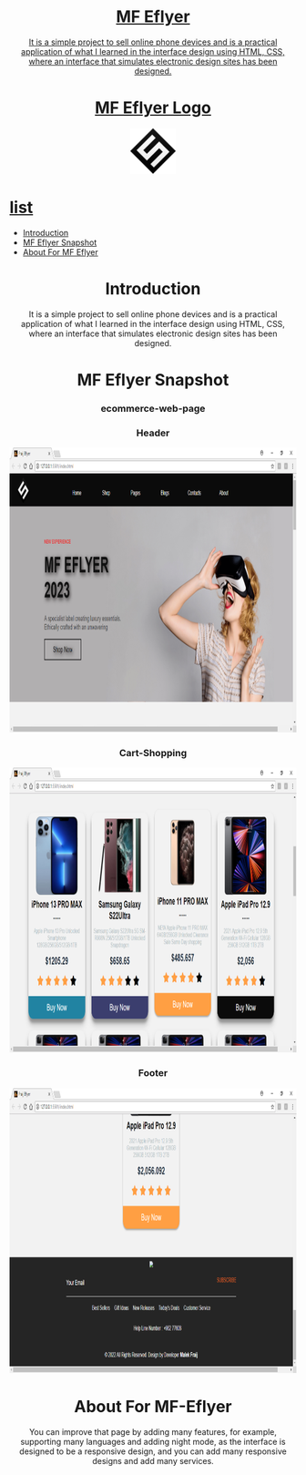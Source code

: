 <div align="center" >
 
 <a href="https://github.com/MALEK-FRAIJ/ecommerce-web-page.git">
 
# MF Eflyer

It is a simple project to sell online phone devices and is a practical application of what I learned in the interface design using HTML, CSS, where an interface that simulates electronic design sites has been designed.

# MF Eflyer Logo

<img src="images/5logo.png" alt="calculator-img" width="80px" height="80px" />

</div>

# list

 - [Introduction](#introduction)
 - [MF Eflyer Snapshot](#mf-eflyer-snapshot)
 - [About For MF Eflyer ](#about-for-mf-eflyer)

<div align="center">

# Introduction 

<P>It is a simple project to sell online phone devices and is a practical application of what I learned in the interface design using HTML, CSS, where an interface that simulates electronic design sites has been designed.</P>
</div>

<div align="center">

# MF Eflyer Snapshot

### ecommerce-web-page

### Header 
<img src="images/photo/1.png" alt="product" width="1000px" height="500px"/>

### Cart-Shopping
<img src="images/photo/2.png" alt="product" width="1000px" height="500px"/>

### Footer
<img src="images/photo/3.png" alt="product" width="1000px" height="500px"/>
</div>

<div align="center">

# About For MF-Eflyer

You can improve that page by adding many features, for example, supporting many languages and adding night mode, as the interface is designed to be a responsive design, and you can add many responsive designs and add many services.

</div>





